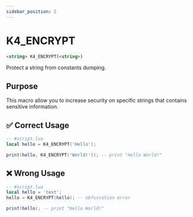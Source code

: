 ```yaml
---
sidebar_position: 2
---
```


# K4_ENCRYPT
```md
<string> K4_ENCRYPT(<string>)
```

Protect a string from constants dumping. 

## Purpose

This macro allow you to increase security on specific strings that contains sensitive information.

## ✅ Correct Usage

```lua
-- #script.lua
local hello = K4_ENCRYPT('Hello');

print(hello, K4_ENCRYPT('World!')); -- print "Hello World!"
```

## ❌ Wrong Usage

```lua
-- #script.lua
local hello = 'test';
hello = K4_ENCRYPT(hello); -- obfuscation error

print(hello); -- print "Hello World!"
```